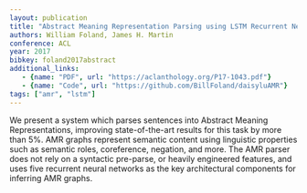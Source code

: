```yaml
---
layout: publication
title: "Abstract Meaning Representation Parsing using LSTM Recurrent Neural Networks"
authors: William Foland, James H. Martin
conference: ACL
year: 2017
bibkey: foland2017abstract
additional_links:
   - {name: "PDF", url: "https://aclanthology.org/P17-1043.pdf"}
   - {name: "Code", url: "https://github.com/BillFoland/daisyluAMR"}
tags: ["amr", "lstm"]
---
```

We present a system which parses sentences into Abstract Meaning Representations, improving state-of-the-art results for this task by more than 5%. AMR graphs represent semantic content using linguistic properties such as semantic roles, coreference, negation, and more. The AMR parser does not rely on a syntactic pre-parse, or heavily engineered features, and uses five recurrent neural networks as the key architectural components for inferring AMR graphs.
